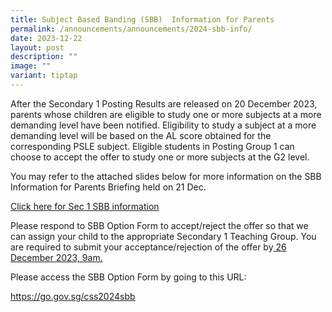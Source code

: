 ```yaml
---
title: Subject Based Banding (SBB)  Information for Parents
permalink: /announcements/announcements/2024-sbb-info/
date: 2023-12-22
layout: post
description: ""
image: ""
variant: tiptap
---
```

<p>After the Secondary 1 Posting Results are released on 20 December 2023, parents whose children are eligible to study one or more subjects at a more demanding level have been notified. Eligibility to study a subject at a more demanding level will be based on the AL score obtained for the corresponding PSLE subject. Eligible students in Posting Group 1 can choose to accept the offer to study one or more subjects at the G2 level.</p><p></p><p>You may refer to the attached slides below for more information on the SBB Information for Parents Briefing held on 21 Dec.</p><p></p><p><a href="https://www.crestsec.edu.sg//files/2024_sbb_briefing_slides.pdf" rel="noopener noreferrer nofollow" target="_blank">Click here for Sec 1 SBB information</a></p><p></p><p>Please respond to SBB Option Form to accept/reject the offer so that we can assign your child to the appropriate Secondary 1 Teaching Group. You are required to submit your acceptance/rejection of the offer by<u> 26 December 2023, 9am.</u></p><p></p><p>Please access the SBB Option Form by going to this URL:</p><p><a href="https://go.gov.sg/css2024sbb" rel="noopener noreferrer nofollow" target="_blank"><u>https://go.gov.sg/css2024sbb</u></a>&nbsp;</p><p><br></p>